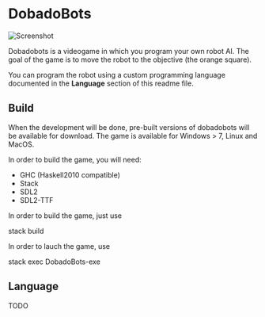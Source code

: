 # DobadoBots

![Screenshot](https://github.com/NinjaTrappeur/dobadobots/tree/master/doc/dobadobots.png)

Dobadobots is a videogame in which you program your own robot AI. The goal of the game is to move the robot to the objective (the orange square).

You can program the robot using a custom programming language documented in the **Language** section of this readme file.

## Build

When the development will be done, pre-built versions of dobadobots will be available for download. The game is available for Windows > 7, Linux and MacOS.

In order to build the game, you will need:

- GHC (Haskell2010 compatible)
- Stack
- SDL2
- SDL2-TTF

In order to build the game, just use

  stack build

In order to lauch the game, use

  stack exec DobadoBots-exe

## Language

TODO
